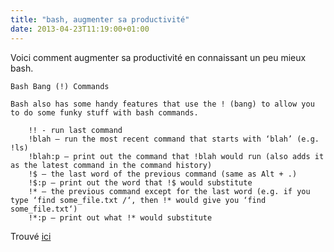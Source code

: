 ```yaml
---
title: "bash, augmenter sa productivité"
date: 2013-04-23T11:19:00+01:00
---
```


Voici comment augmenter sa productivité en connaissant un peu mieux bash.

```
Bash Bang (!) Commands

Bash also has some handy features that use the ! (bang) to allow you to do some funky stuff with bash commands.

    !! - run last command
    !blah – run the most recent command that starts with ‘blah’ (e.g. !ls)
    !blah:p – print out the command that !blah would run (also adds it as the latest command in the command history)
    !$ – the last word of the previous command (same as Alt + .)
    !$:p – print out the word that !$ would substitute
    !* – the previous command except for the last word (e.g. if you type ‘find some_file.txt /‘, then !* would give you ‘find some_file.txt‘)
    !*:p – print out what !* would substitute
```

Trouvé [ici](http://www.skorks.com/2009/09/bash-shortcuts-for-maximum-productivity/)
